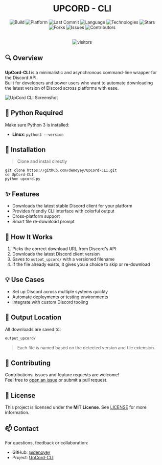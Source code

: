 <div align="center">
  
# UPCORD - CLI

<div align="center">

![Build](https://img.shields.io/badge/build-stable-28a745?style=for-the-badge&logo=github)
![Platform](https://img.shields.io/badge/platform-Linux-0078D6?style=for-the-badge&logo=linux&logoColor=white)
![Last Commit](https://img.shields.io/github/last-commit/denoyey/UpCord-CLI?style=for-the-badge&logo=git)
![Language](https://img.shields.io/github/languages/top/denoyey/UpCord-CLI?style=for-the-badge&color=informational)
![Technologies](https://img.shields.io/badge/technologies-Python-yellow?style=for-the-badge&logo=terminal)
![Stars](https://img.shields.io/github/stars/denoyey/UpCord-CLI?style=for-the-badge&color=ffac33&logo=github)
![Forks](https://img.shields.io/github/forks/denoyey/UpCord-CLI?style=for-the-badge&color=blueviolet&logo=github)
![Issues](https://img.shields.io/github/issues/denoyey/UpCord-CLI?style=for-the-badge&logo=github)
![Contributors](https://img.shields.io/github/contributors/denoyey/UpCord-CLI?style=for-the-badge&color=9c27b0)

<br />

<img src="https://api.visitorbadge.io/api/VisitorHit?user=denoyey&repo=UpCord-CLI&countColor=%237B1E7A&style=flat-square" alt="visitors"/>

</div>

</div>

## 🔍 Overview

**UpCord-CLI** is a minimalistic and asynchronous command-line wrapper for the Discord API.  
Built for developers and power users who want to automate downloading the latest version of Discord across platforms with ease.
<p align="left">
  <img src="https://github.com/denoyey/UpCord-CLI/blob/main/img/Review-Tools.png" alt="UpCord CLI Screenshot"/>
</p>

## 🐍 Python Required

Make sure Python 3 is installed:

- **Linux**: `python3 --version`

## 🔧 Installation
> Clone and install directly
```terminal
git clone https://github.com/denoyey/UpCord-CLI.git
cd UpCord-CLI
python upcord.py
```

## ✨ Features
- Downloads the latest stable Discord client for your platform
- Provides friendly CLI interface with colorful output
- Cross-platform support
- Smart file re-download prompt

## 🧠 How It Works
1. Picks the correct download URL from Discord's API
2. Downloads the latest Discord client version
3. Saves to `output_upcord/` with a versioned filename
4. If the file already exists, it gives you a choice to skip or re-download

## 💡 Use Cases
- Set up Discord across multiple systems quickly
- Automate deployments or testing environments
- Integrate with custom Discord tooling

## 📁 Output Location
All downloads are saved to:
```bash
output_upcord/
```
> Each file is named based on the detected version and file extension.

## 👥 Contributing
Contributions, issues and feature requests are welcome! <br>
Feel free to <a href="https://github.com/denoyey/UpCord-CLI/issues">open an issue</a> or submit a pull request.

## 📄 License
This project is licensed under the **MIT License**.
See <a href="https://github.com/denoyey/UpCord-CLI/blob/main/LICENSE">LICENSE</a> for more information.

## 📫 Contact
For questions, feedback or collaboration:
- GitHub: <a href="https://github.com/denoyey">@denoyey</a>
- Project: <a href="https://github.com/denoyey/UpCord-CLI">UpCord-CLI</a>
